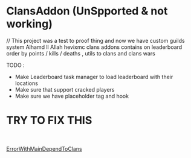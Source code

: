 # ClansAddon (UnSpported & not working)

// This project was a test to proof thing and now we have custom guilds system Alhamd ll Allah
hevixmc clans addons contains on leaderboard order by points / kills / deaths , utils to clans and clans wars

TODO : 

- Make Leaderboard task manager to load leaderboard with their locations
- Make sure that support cracked players
- Make sure we have placeholder tag and hook



# TRY TO FIX THIS

<BR>

[ErrorWithMainDependToClans](https://github.com/HevixMC/ClansAddon/blob/main/ErrorWithMainDependToClans.md)

